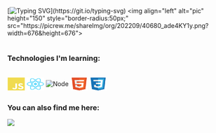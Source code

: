 [![Typing SVG](https://readme-typing-svg.herokuapp.com/?lines=Hello+World,+I´m+Alison.;Nice+to+meet+you!)](https://git.io/typing-svg)
<img align="left" alt="pic" height="150" style="border-radius:50px;" src="https://picrew.me/shareImg/org/202209/40680_ade4KY1y.png?width=676&height=676">
 #
 #
 #
 



 

### Technologies I'm learning:
<div style="display: inline_block"><br>
  <img align="center" alt="Js" height="30" width="40" src="https://raw.githubusercontent.com/devicons/devicon/master/icons/javascript/javascript-plain.svg">  
  <img align="center" alt="React" height="30" width="40" src="https://raw.githubusercontent.com/devicons/devicon/master/icons/react/react-original.svg">  
  <img align="center" alt="Node" height="30" width="40" src="https://cdn.jsdelivr.net/gh/devicons/devicon/icons/nodejs/nodejs-original.svg">                      
  <img align="center" alt="HTML" height="30" width="40" src="https://raw.githubusercontent.com/devicons/devicon/master/icons/html5/html5-original.svg">
  <img align="center" alt="CSS" height="30" width="40" src="https://raw.githubusercontent.com/devicons/devicon/master/icons/css3/css3-original.svg">   
 </div>
 
##
### You can also find me here:
<div> 
  <a href="https://www.linkedin.com/in/alison-schatz-10b75b246/" target="_blank"><img src="https://img.shields.io/badge/-LinkedIn-%230077B5?style=for-the-badge&logo=linkedin&logoColor=white" target="_blank"></a>  
</div>
